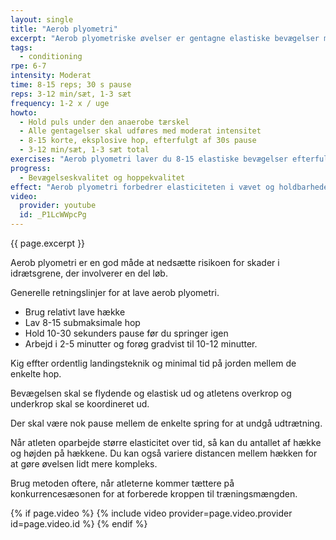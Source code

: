 ```yaml
---
layout: single
title: "Aerob plyometri"
excerpt: "Aerob plyometriske øvelser er gentagne elastiske bevægelser med 8-15 reps med 30 sekunders pause udført 3-12 minutter med 1-3 sæt. Aerobe plyometriske øvelser hjælper med at forbedre elasticiteten og holdbarheden i vævet i underkoppen, hvilket forbedrer sener og ligamenternes evne til at håndtere stress over tid."
tags:
  - conditioning
rpe: 6-7
intensity: Moderat
time: 8-15 reps; 30 s pause
reps: 3-12 min/sæt, 1-3 sæt
frequency: 1-2 x / uge
howto:
  - Hold puls under den anaerobe tærskel
  - Alle gentagelser skal udføres med moderat intensitet
  - 8-15 korte, eksplosive hop, efterfulgt af 30s pause
  - 3-12 min/sæt, 1-3 sæt total
exercises: "Aerob plyometri laver du 8-15 elastiske bevægelser efterfulgt af omkring 30 sekunders pause. Du kører i 3-12 minutter i 1-3 sæt i alt. For underkroppen er hop med samelde ben en god øvelse, mens du med overkroppen kan lave eksplosive arkstrækninger eller rebound med medicinbolde."
progress:
  - Bevægelseskvalitet og hoppekvalitet
effect: "Aerob plyometri forbedrer elasticiteten i vævet og holdbarheden ved gentagne belastninger. Samtidig arbejdes med de aerobe egenskaber i fast-twitch muskelfibrene, så de kan arbejde med et højt power output over længere tid."
video:
  provider: youtube
  id: _P1LcWWpcPg
---
```


{{ page.excerpt }}

Aerob plyometri er en god måde at nedsætte risikoen for skader i idrætsgrene, der involverer en del løb.

Generelle retningslinjer for at lave aerob plyometri.

- Brug relativt lave hække
- Lav 8-15 submaksimale hop
- Hold 10-30 sekunders pause før du springer igen
- Arbejd i 2-5 minutter og forøg gradvist til 10-12 minutter.

Kig effter ordentlig landingsteknik og minimal tid på jorden mellem de enkelte hop.

Bevægelsen skal se flydende og elastisk ud og atletens overkrop og underkrop skal se koordineret ud.

Der skal være nok pause mellem de enkelte spring for at undgå udtrætning.

Når atleten oparbejde større elasticitet over tid, så kan du antallet af hække og højden på hækkene. Du kan også variere distancen mellem hækken for at gøre øvelsen lidt mere kompleks.

Brug metoden oftere, når atleterne kommer tættere på konkurrencesæsonen for at forberede kroppen til træningsmængden.

{% if page.video %}
  {% include video provider=page.video.provider id=page.video.id %}
{% endif %}
